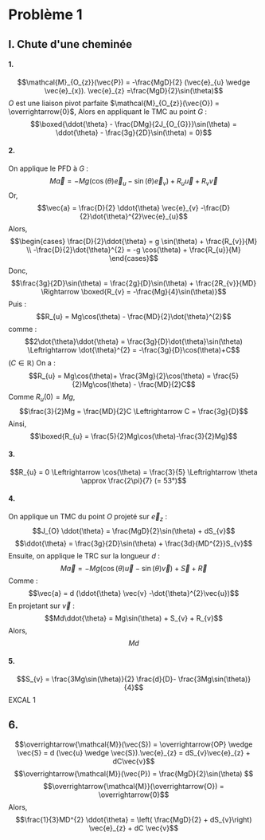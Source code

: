 # Problème 1
## I. Chute d'une cheminée
#### 1.
$$\mathcal{M}_{O_{z}}(\vec{P}) = -\frac{MgD}{2} (\vec{e}_{u} \wedge \vec{e}_{x}). \vec{e}_{z} =\frac{MgD}{2}\sin(\theta)$$
$O$ est une liaison pivot parfaite $\mathcal{M}_{O_{z}}(\vec{O}) = \overrightarrow{0}$, 
Alors en appliquant le TMC au point $G$ : 
$$\boxed{\ddot{\theta} - \frac{DMg}{2J_{O_{G}}}\sin(\theta) = \ddot{\theta} - \frac{3g}{2D}\sin(\theta) = 0}$$

#### 2.
On applique le PFD à $G$ : 
$$M\vec{a} = -Mg(\cos(\theta)\vec{e}_{u} -\sin(\theta)\vec{e}_{v}) + R_{u}\vec{u} + R_{v}\vec{v}$$
Or, 
$$\vec{a} = \frac{D}{2} \ddot{\theta} \vec{e}_{v} -\frac{D}{2}\dot{\theta}^{2}\vec{e}_{u}$$
Alors, 
$$\begin{cases}
\frac{D}{2}\ddot{\theta} = g \sin(\theta) + \frac{R_{v}}{M} \\
-\frac{D}{2}\dot{\theta}^{2} = -g \cos(\theta) + \frac{R_{u}}{M}
\end{cases}$$
Donc, 
$$\frac{3g}{2D}\sin(\theta) = \frac{2g}{D}\sin(\theta) + \frac{2R_{v}}{MD} \Rightarrow \boxed{R_{v} = -\frac{Mg}{4}\sin(\theta)}$$
Puis : 
$$R_{u} = Mg\cos(\theta) - \frac{MD}{2}\dot{\theta}^{2}$$
comme : 
$$2\dot{\theta}\ddot{\theta} = \frac{3g}{D}\dot{\theta}\sin(\theta) \Leftrightarrow \dot{\theta}^{2} = -\frac{3g}{D}\cos(\theta)+C$$
($C \in \mathbb{R}$)
On a : 
$$R_{u} = Mg\cos(\theta)+ \frac{3Mg}{2}\cos(\theta) = \frac{5}{2}Mg\cos(\theta) - \frac{MD}{2}C$$
Comme $R_{u}\left( 0 \right) = Mg$,
$$\frac{3}{2}Mg = \frac{MD}{2}C \Leftrightarrow C = \frac{3g}{D}$$
Ainsi, 
$$\boxed{R_{u} = \frac{5}{2}Mg\cos(\theta)-\frac{3}{2}Mg}$$

#### 3.
$$R_{u} = 0 \Leftrightarrow \cos(\theta) = \frac{3}{5} \Leftrightarrow \theta \approx \frac{2\pi}{7} (= 53°)$$

#### 4.
On applique un TMC du point $O$ projeté sur $\vec{e}_{z}$ : 
$$J_{O} \ddot{\theta} = \frac{MgD}{2}\sin(\theta) + dS_{v}$$
$$\ddot{\theta} = \frac{3g}{2D}\sin(\theta) + \frac{3d}{MD^{2}}S_{v}$$
Ensuite, on applique le TRC sur la longueur $d$ : 
$$M\vec{a} = -Mg(\cos(\theta)\vec{u} -\sin(\theta)\vec{v}) + \vec{S} + \vec{R}$$
Comme : 
$$\vec{a} = d (\ddot{\theta} \vec{v} -\dot{\theta}^{2}\vec{u})$$
En projetant sur $\vec{v}$ : 
$$Md\ddot{\theta} = Mg\sin(\theta) + S_{v} + R_{v}$$
Alors, 
$$Md$$



#### 5.
$$S_{v} = \frac{3Mg\sin(\theta)}{2}  \frac{d}{D}- \frac{3Mg\sin(\theta)}{4}$$
EXCAL 1

## 6.
$$\overrightarrow{\mathcal{M}}(\vec{S}) = \overrightarrow{OP} \wedge \vec{S} = d (\vec{u} \wedge \vec{S}).\vec{e}_{z} = dS_{v}\vec{e}_{z} + dC\vec{v}$$
$$\overrightarrow{\mathcal{M}}(\vec{P}) = \frac{MgD}{2}\sin(\theta) $$
$$\overrightarrow{\mathcal{M}}(\overrightarrow{O}) = \overrightarrow{0}$$
Alors, 
$$\frac{1}{3}MD^{2} \ddot{\theta} = \left( \frac{MgD}{2} + dS_{v}\right) \vec{e}_{z} + dC \vec{v}$$
